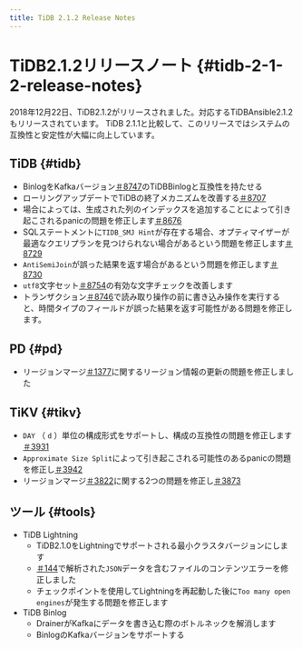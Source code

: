 ```yaml
---
title: TiDB 2.1.2 Release Notes
---
```


# TiDB2.1.2リリースノート {#tidb-2-1-2-release-notes}

2018年12月22日、TiDB2.1.2がリリースされました。対応するTiDBAnsible2.1.2もリリースされています。 TiDB 2.1.1と比較して、このリリースではシステムの互換性と安定性が大幅に向上しています。

## TiDB {#tidb}

-   BinlogをKafkaバージョン[＃8747](https://github.com/pingcap/tidb/pull/8747)のTiDBBinlogと互換性を持たせる
-   ローリングアップデートでTiDBの終了メカニズムを改善する[＃8707](https://github.com/pingcap/tidb/pull/8707)
-   場合によっては、生成された列のインデックスを追加することによって引き起こされるpanicの問題を修正します[＃8676](https://github.com/pingcap/tidb/pull/8676)
-   SQLステートメントに`TIDB_SMJ Hint`が存在する場合、オプティマイザーが最適なクエリプランを見つけられない場合があるという問題を修正します[＃8729](https://github.com/pingcap/tidb/pull/8729)
-   `AntiSemiJoin`が誤った結果を返す場合があるという問題を修正します[＃8730](https://github.com/pingcap/tidb/pull/8730)
-   `utf8`文字セット[＃8754](https://github.com/pingcap/tidb/pull/8754)の有効な文字チェックを改善します
-   トランザクション[＃8746](https://github.com/pingcap/tidb/pull/8746)で読み取り操作の前に書き込み操作を実行すると、時間タイプのフィールドが誤った結果を返す可能性がある問題を修正します。

## PD {#pd}

-   リージョンマージ[＃1377](https://github.com/pingcap/pd/pull/1377)に関するリージョン情報の更新の問題を修正しました

## TiKV {#tikv}

-   `DAY` （ `d` ）単位の構成形式をサポートし、構成の互換性の問題を修正します[＃3931](https://github.com/tikv/tikv/pull/3931)
-   `Approximate Size Split`によって引き起こされる可能性のあるpanicの問題を修正し[＃3942](https://github.com/tikv/tikv/pull/3942)
-   リージョンマージ[＃3822](https://github.com/tikv/tikv/pull/3822)に関する2つの問題を修正し[＃3873](https://github.com/tikv/tikv/pull/3873)

## ツール {#tools}

-   TiDB Lightning
    -   TiDB2.1.0をLightningでサポートされる最小クラスタバージョンにします
    -   [＃144](https://github.com/pingcap/tidb-tools/issues/144)で解析された`JSON`データを含むファイルのコンテンツエラーを修正しました
    -   チェックポイントを使用してLightningを再起動した後に`Too many open engines`が発生する問題を修正します
-   TiDB Binlog
    -   DrainerがKafkaにデータを書き込む際のボトルネックを解消します
    -   BinlogのKafkaバージョンをサポートする
